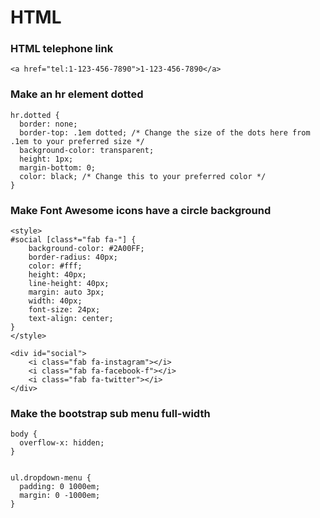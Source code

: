<!-- Global site tag (gtag.js) - Google Analytics -->
<script async src="https://www.googletagmanager.com/gtag/js?id=UA-3525542-29"></script>
<script>
	window.dataLayer = window.dataLayer || [];

	function gtag() {
		dataLayer.push(arguments);
	}
	gtag("js", new Date());

	gtag("config", "UA-3525542-29");
</script>

# HTML
### HTML telephone link
```
<a href="tel:1-123-456-7890">1-123-456-7890</a>
```

### Make an hr element dotted
```
hr.dotted {
  border: none;
  border-top: .1em dotted; /* Change the size of the dots here from .1em to your preferred size */
  background-color: transparent;
  height: 1px;
  margin-bottom: 0;
  color: black; /* Change this to your preferred color */
}
```

### Make Font Awesome icons have a circle background
```
<style>
#social [class*="fab fa-"] {
 	background-color: #2A00FF;
 	border-radius: 40px;
 	color: #fff;
 	height: 40px;
  	line-height: 40px;
 	margin: auto 3px;
 	width: 40px;
 	font-size: 24px;
  	text-align: center;
}
</style>

<div id="social">
	<i class="fab fa-instagram"></i>
	<i class="fab fa-facebook-f"></i>
	<i class="fab fa-twitter"></i>
</div>
```

### Make the bootstrap sub menu full-width
```
body {
  overflow-x: hidden;
}


ul.dropdown-menu {
  padding: 0 1000em;
  margin: 0 -1000em;
}
```
